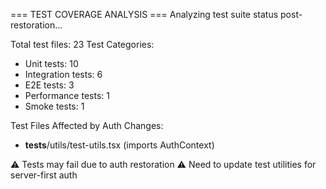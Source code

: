 === TEST COVERAGE ANALYSIS ===
Analyzing test suite status post-restoration...

Total test files: 23
Test Categories:

- Unit tests: 10
- Integration tests: 6
- E2E tests: 3
- Performance tests: 1
- Smoke tests: 1

Test Files Affected by Auth Changes:

- **tests**/utils/test-utils.tsx (imports AuthContext)

⚠️ Tests may fail due to auth restoration
⚠️ Need to update test utilities for server-first auth
